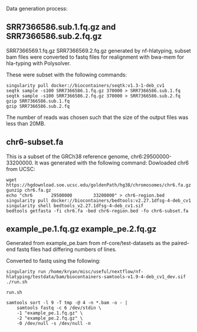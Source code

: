 Data generation process:

## SRR7366586.sub.1.fq.gz and SRR7366586.sub.2.fq.gz

SRR7366569.1.fq.gz SRR7366569.2.fq.gz generated by nf-hlatyping, subset bam files were converted to fastq files for realignment with bwa-mem for hla-typing with Polysolver.

These were subset with the following commands:

```
singularity pull docker://biocontainers/seqtk:v1.3-1-deb_cv1
seqtk sample -s100 SRR7366586.1.fq.gz 370000 > SRR7366586.sub.1.fq
seqtk sample -s100 SRR7366586.2.fq.gz 370000 > SRR7366586.sub.2.fq
gzip SRR7366586.sub.1.fq
gzip SRR7366586.sub.2.fq
```

The number of reads was chosen such that the size of the output files was less than 20MB.

## chr6-subset.fa

This is a subset of the GRCh38 reference genome, chr6:29500000-33200000. It was generated with the following command:
Dowloaded chr6 from UCSC: 

```
wget https://hgdownload.soe.ucsc.edu/goldenPath/hg38/chromosomes/chr6.fa.gz
gunzip chr6.fa.gz
echo "chr6       29500000        33200000" > chr6-region.bed
singularity pull docker://biocontainers/bedtools:v2.27.1dfsg-4-deb_cv1
singularity shell bedtools_v2.27.1dfsg-4-deb_cv1.sif
bedtools getfasta -fi chr6.fa -bed chr6-region.bed -fo chr6-subset.fa
```

## example_pe.1.fq.gz example_pe.2.fq.gz

Generated from example_pe.bam from nf-core/test-datasets as the paired-end fastq files had differing numbers of lines.

Converted to fastq using the following:


```
singularity run /home/kryan/misc/useful/nextflow/nf-hlatyping/testdata/bam/biocontainers-samtools-v1.9-4-deb_cv1_dev.sif ./run.sh
```

`run.sh`

```
samtools sort -l 9 -T tmp -@ 4 -n *.bam -o - |
    samtools fastq -c 6 /dev/stdin \
    -1 "example_pe.1.fq.gz" \
    -2 "example_pe.2.fq.gz" \
    -0 /dev/null -s /dev/null -n
```


